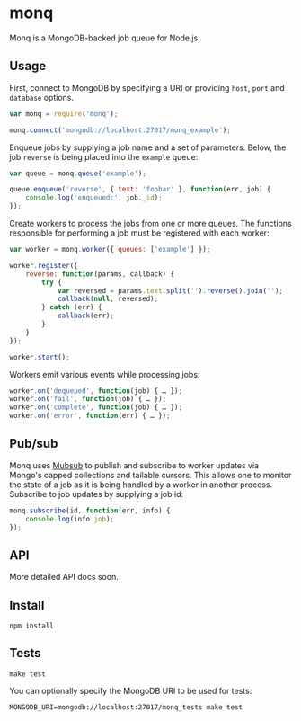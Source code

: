 monq
====

Monq is a MongoDB-backed job queue for Node.js.

Usage
-----

First, connect to MongoDB by specifying a URI or providing `host`, `port` and `database` options.

```javascript
var monq = require('monq');

monq.connect('mongodb://localhost:27017/monq_example');
```
    
Enqueue jobs by supplying a job name and a set of parameters. Below, the job `reverse` is being placed into the `example` queue:

```javascript
var queue = monq.queue('example');

queue.enqueue('reverse', { text: 'foobar' }, function(err, job) {
    console.log('enqueued:', job._id);
});
```

Create workers to process the jobs from one or more queues. The functions responsible for performing a job must be registered with each worker:

```javascript
var worker = monq.worker({ queues: ['example'] });

worker.register({
    reverse: function(params, callback) {
        try {
            var reversed = params.text.split('').reverse().join('');
            callback(null, reversed);
        } catch (err) {
            callback(err);
        }
    }
});

worker.start();
```
    
Workers emit various events while processing jobs:

```javascript
worker.on('dequeued', function(job) { … });
worker.on('fail', function(job) { … });
worker.on('complete', function(job) { … });
worker.on('error', function(err) { … });
```
    
Pub/sub
-------

Monq uses [Mubsub](http://github.com/scttnlsn/mubsub) to publish and subscribe to worker updates via Mongo's capped collections and tailable cursors.  This allows one to monitor the state of a job as it is being handled by a worker in another process.  Subscribe to job updates by supplying a job id:

```javascript
monq.subscribe(id, function(err, info) {
    console.log(info.job);
});
```
    
API
---

More detailed API docs soon.
    
Install
-------

    npm install
    
Tests
-----
    make test

You can optionally specify the MongoDB URI to be used for tests:

    MONGODB_URI=mongodb://localhost:27017/monq_tests make test